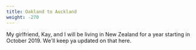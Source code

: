 ```yaml
---
title: Oakland to Auckland
weight: -270
---
```


My girlfriend, Kay, and I will be living in New Zealand for a year starting in October 2019. We'll keep ya updated on that here.